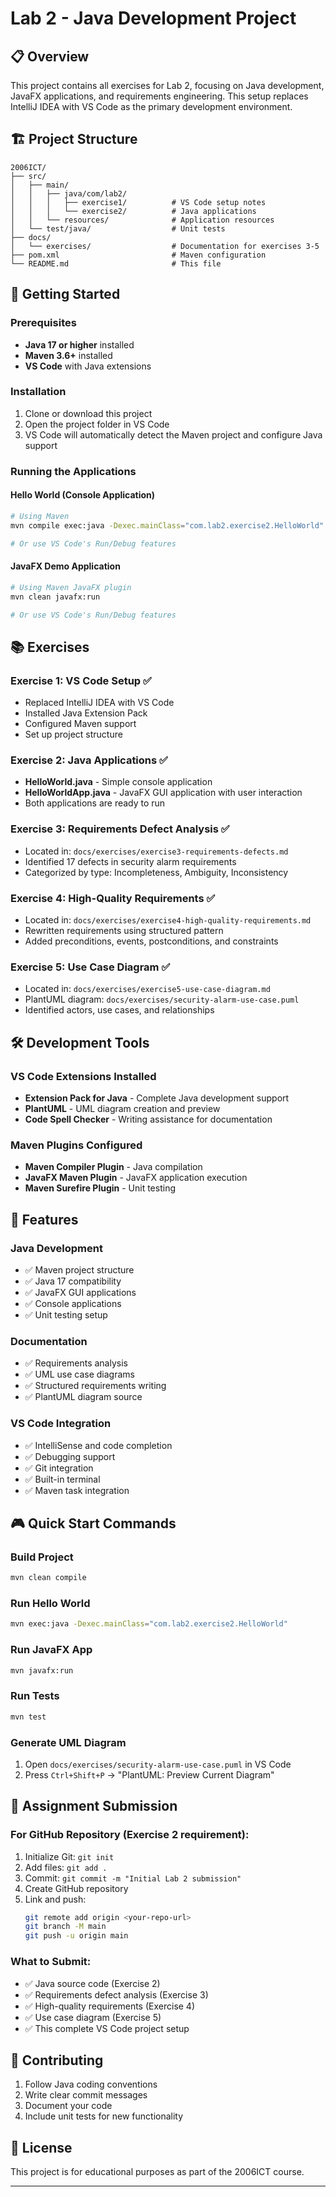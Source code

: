 # Lab 2 - Java Development Project

## 📋 Overview

This project contains all exercises for Lab 2, focusing on Java development, JavaFX applications, and requirements engineering. This setup replaces IntelliJ IDEA with VS Code as the primary development environment.

## 🏗️ Project Structure

```
2006ICT/
├── src/
│   ├── main/
│   │   ├── java/com/lab2/
│   │   │   ├── exercise1/          # VS Code setup notes
│   │   │   └── exercise2/          # Java applications
│   │   └── resources/              # Application resources
│   └── test/java/                  # Unit tests
├── docs/
│   └── exercises/                  # Documentation for exercises 3-5
├── pom.xml                         # Maven configuration
└── README.md                       # This file
```

## 🚀 Getting Started

### Prerequisites

- **Java 17 or higher** installed
- **Maven 3.6+** installed
- **VS Code** with Java extensions

### Installation

1. Clone or download this project
2. Open the project folder in VS Code
3. VS Code will automatically detect the Maven project and configure Java support

### Running the Applications

#### Hello World (Console Application)
```bash
# Using Maven
mvn compile exec:java -Dexec.mainClass="com.lab2.exercise2.HelloWorld"

# Or use VS Code's Run/Debug features
```

#### JavaFX Demo Application
```bash
# Using Maven JavaFX plugin
mvn clean javafx:run

# Or use VS Code's Run/Debug features
```

## 📚 Exercises

### Exercise 1: VS Code Setup ✅
- Replaced IntelliJ IDEA with VS Code
- Installed Java Extension Pack
- Configured Maven support
- Set up project structure

### Exercise 2: Java Applications ✅
- **HelloWorld.java** - Simple console application
- **HelloWorldApp.java** - JavaFX GUI application with user interaction
- Both applications are ready to run

### Exercise 3: Requirements Defect Analysis ✅
- Located in: `docs/exercises/exercise3-requirements-defects.md`
- Identified 17 defects in security alarm requirements
- Categorized by type: Incompleteness, Ambiguity, Inconsistency

### Exercise 4: High-Quality Requirements ✅
- Located in: `docs/exercises/exercise4-high-quality-requirements.md`
- Rewritten requirements using structured pattern
- Added preconditions, events, postconditions, and constraints

### Exercise 5: Use Case Diagram ✅
- Located in: `docs/exercises/exercise5-use-case-diagram.md`
- PlantUML diagram: `docs/exercises/security-alarm-use-case.puml`
- Identified actors, use cases, and relationships

## 🛠️ Development Tools

### VS Code Extensions Installed
- **Extension Pack for Java** - Complete Java development support
- **PlantUML** - UML diagram creation and preview
- **Code Spell Checker** - Writing assistance for documentation

### Maven Plugins Configured
- **Maven Compiler Plugin** - Java compilation
- **JavaFX Maven Plugin** - JavaFX application execution
- **Maven Surefire Plugin** - Unit testing

## 🎯 Features

### Java Development
- ✅ Maven project structure
- ✅ Java 17 compatibility
- ✅ JavaFX GUI applications
- ✅ Console applications
- ✅ Unit testing setup

### Documentation
- ✅ Requirements analysis
- ✅ UML use case diagrams
- ✅ Structured requirements writing
- ✅ PlantUML diagram source

### VS Code Integration
- ✅ IntelliSense and code completion
- ✅ Debugging support
- ✅ Git integration
- ✅ Built-in terminal
- ✅ Maven task integration

## 🎮 Quick Start Commands

### Build Project
```bash
mvn clean compile
```

### Run Hello World
```bash
mvn exec:java -Dexec.mainClass="com.lab2.exercise2.HelloWorld"
```

### Run JavaFX App
```bash
mvn javafx:run
```

### Run Tests
```bash
mvn test
```

### Generate UML Diagram
1. Open `docs/exercises/security-alarm-use-case.puml` in VS Code
2. Press `Ctrl+Shift+P` → "PlantUML: Preview Current Diagram"

## 📝 Assignment Submission

### For GitHub Repository (Exercise 2 requirement):
1. Initialize Git: `git init`
2. Add files: `git add .`
3. Commit: `git commit -m "Initial Lab 2 submission"`
4. Create GitHub repository
5. Link and push: 
   ```bash
   git remote add origin <your-repo-url>
   git branch -M main
   git push -u origin main
   ```

### What to Submit:
- ✅ Java source code (Exercise 2)
- ✅ Requirements defect analysis (Exercise 3)
- ✅ High-quality requirements (Exercise 4)
- ✅ Use case diagram (Exercise 5)
- ✅ This complete VS Code project setup

## 🤝 Contributing

1. Follow Java coding conventions
2. Write clear commit messages
3. Document your code
4. Include unit tests for new functionality

## 📄 License

This project is for educational purposes as part of the 2006ICT course.

---
